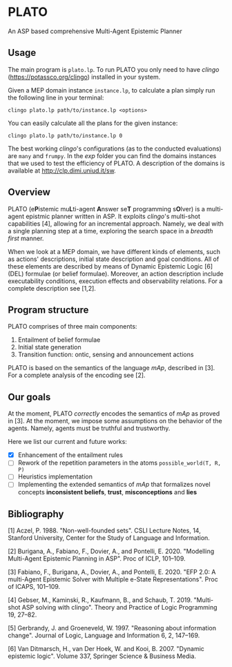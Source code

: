 # PLATO
An ASP based comprehensive Multi-Agent Epistemic Planner

## Usage
The main program is `plato.lp`. To run PLATO you only need to have *clingo* (https://potassco.org/clingo) installed in your system.

Given a MEP domain instance `instance.lp`, to calculate a plan simply run the following line in your terminal:

```
clingo plato.lp path/to/instance.lp <options>
```

You can easily calculate all the plans for the given instance:

```
clingo plato.lp path/to/instance.lp 0
```

The best working *clingo*'s configurations (as to the conducted evaluations) are `many` and `frumpy`. In the *exp* folder you can find the domains instances that we used to test the efficiency of PLATO. A description of the domains is available at http://clp.dimi.uniud.it/sw.

## Overview
PLATO (e**P**istemic mu**L**ti-agent **A**nswer se**T** programming s**O**lver) is a multi-agent epistmic planner written in ASP. It exploits *clingo*'s multi-shot capabilities [4], allowing for an incremental approach. Namely, we deal with a single planning step at a time, exploring the search space in a *breadth first* manner.

When we look at a MEP domain, we have different kinds of elements, such as actions' descriptions, initial state description and goal conditions. All of these elements are described by means of Dynamic Epistemic Logic [6] (DEL) formulae (or belief formulae). Moreover, an action description include executability conditions, execution effects and observability relations. For a complete description see [1,2].

## Program structure
PLATO comprises of three main components:
1. Entailment of belief formulae
2. Initial state generation
3. Transition function: ontic, sensing and announcement actions

PLATO is based on the semantics of the language *mAp*, described in [3]. For a complete analysis of the encoding see [2].

## Our goals
At the moment, PLATO *correctly* encodes the semantics of *mAp* as proved in [3]. At the moment, we impose some assumptions on the behavior of the agents. Namely, agents must be truthful and trustworthy.

Here we list our current and future works:
- [x] Enhancement of the entailment rules
- [ ] Rework of the repetition parameters in the atoms `possible_world(T, R, P)`
- [ ] Heuristics implementation
- [ ] Implementing the extended semantics of *mAp* that formalizes novel concepts **inconsistent beliefs**, **trust**, **misconceptions** and **lies**

## Bibliography
[1] Aczel, P. 1988. "Non-well-founded sets". CSLI Lecture Notes, 14, Stanford University, Center for the Study of Language and Information.

[2] Burigana, A., Fabiano, F., Dovier, A., and Pontelli, E. 2020. "Modelling Multi-Agent Epistemic Planning in ASP". Proc of ICLP, 101–109.

[3] Fabiano, F., Burigana, A., Dovier, A., and Pontelli, E. 2020. "EFP 2.0: A multi-Agent Epistemic Solver with Multiple e-State Representations". Proc of ICAPS, 101–109.

[4] Gebser, M., Kaminski, R., Kaufmann, B., and Schaub, T. 2019. "Multi-shot ASP solving with clingo". Theory and Practice of Logic Programming 19, 27–82.

[5] Gerbrandy, J. and Groeneveld, W. 1997. "Reasoning about information change". Journal of Logic, Language and Information 6, 2, 147–169.

[6] Van Ditmarsch, H., van Der Hoek, W. and Kooi, B. 2007. "Dynamic epistemic logic". Volume 337, Springer Science & Business Media.
